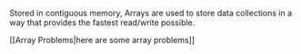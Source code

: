 Stored in contiguous memory, Arrays are used to store data collections in a way that provides the fastest read/write possible.

[[Array Problems|here are some array problems]]